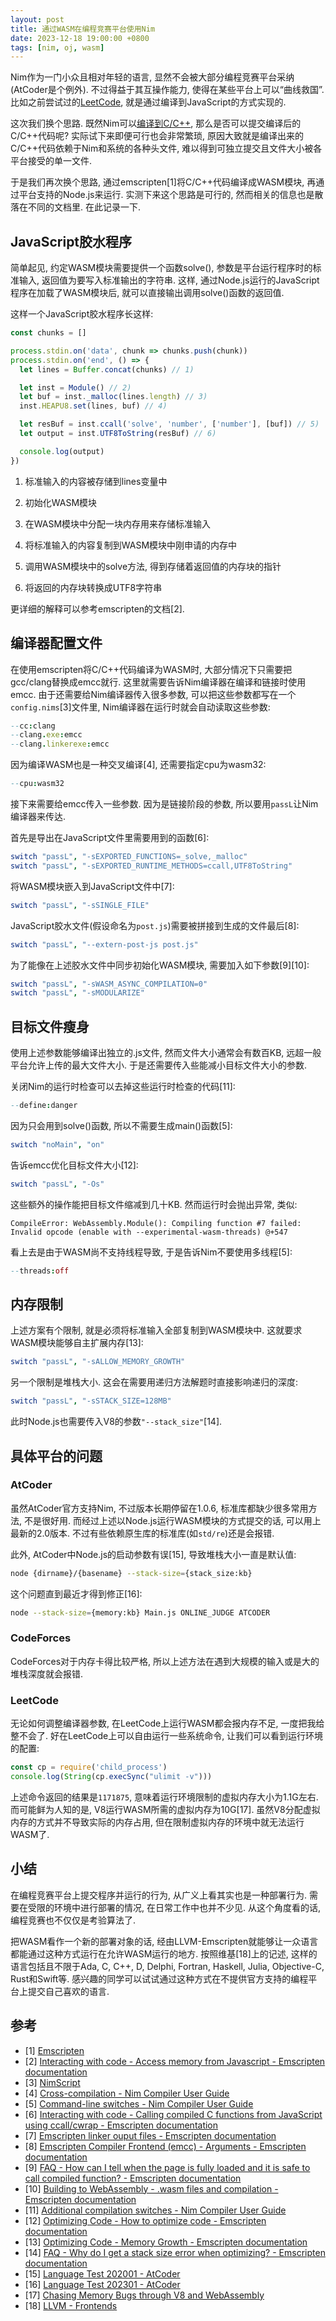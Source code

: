 ```yaml
---
layout: post
title: 通过WASM在编程竞赛平台使用Nim
date: 2023-12-18 19:00:00 +0800
tags: [nim, oj, wasm]
---
```


Nim作为一门小众且相对年轻的语言, 显然不会被大部分编程竞赛平台采纳(AtCoder是个例外). 不过得益于其互操作能力, 使得在某些平台上可以“曲线救国”. 比如之前尝试过的[LeetCode](/2023/02/18/nim-for-leetcode.html), 就是通过编译到JavaScript的方式实现的.

这次我们换个思路. 既然Nim可以[编译到C/C++](/2023/12/17/nim-for-opengl.html), 那么是否可以提交编译后的C/C++代码呢? 实际试下来即便可行也会非常繁琐, 原因大致就是编译出来的C/C++代码依赖于Nim和系统的各种头文件, 难以得到可独立提交且文件大小被各平台接受的单一文件.

于是我们再次换个思路, 通过emscripten[1]将C/C++代码编译成WASM模块, 再通过平台支持的Node.js来运行. 实测下来这个思路是可行的, 然而相关的信息也是散落在不同的文档里. 在此记录一下.

## JavaScript胶水程序

简单起见, 约定WASM模块需要提供一个函数solve(), 参数是平台运行程序时的标准输入, 返回值为要写入标准输出的字符串. 这样, 通过Node.js运行的JavaScript程序在加载了WASM模块后, 就可以直接输出调用solve()函数的返回值.

这样一个JavaScript胶水程序长这样:

```javascript
const chunks = []

process.stdin.on('data', chunk => chunks.push(chunk))
process.stdin.on('end', () => {
  let lines = Buffer.concat(chunks) // 1)

  let inst = Module() // 2)
  let buf = inst._malloc(lines.length) // 3)
  inst.HEAPU8.set(lines, buf) // 4)

  let resBuf = inst.ccall('solve', 'number', ['number'], [buf]) // 5)
  let output = inst.UTF8ToString(resBuf) // 6)

  console.log(output)
})
```

1) 标准输入的内容被存储到lines变量中

2) 初始化WASM模块

3) 在WASM模块中分配一块内存用来存储标准输入

4) 将标准输入的内容复制到WASM模块中刚申请的内存中

5) 调用WASM模块中的solve方法, 得到存储着返回值的内存块的指针

6) 将返回的内存块转换成UTF8字符串

更详细的解释可以参考emscripten的文档[2].

## 编译器配置文件

在使用emscripten将C/C++代码编译为WASM时, 大部分情况下只需要把gcc/clang替换成emcc就行. 这里就需要告诉Nim编译器在编译和链接时使用emcc. 由于还需要给Nim编译器传入很多参数, 可以把这些参数都写在一个`config.nims`[3]文件里, Nim编译器在运行时就会自动读取这些参数:

```nim
--cc:clang
--clang.exe:emcc
--clang.linkerexe:emcc
```

因为编译WASM也是一种交叉编译[4], 还需要指定cpu为wasm32:

```nim
--cpu:wasm32
```

接下来需要给emcc传入一些参数. 因为是链接阶段的参数, 所以要用`passL`让Nim编译器来传达.

首先是导出在JavaScript文件里需要用到的函数[6]:

```nim
switch "passL", "-sEXPORTED_FUNCTIONS=_solve,_malloc"
switch "passL", "-sEXPORTED_RUNTIME_METHODS=ccall,UTF8ToString"
```

将WASM模块嵌入到JavaScript文件中[7]:

```nim
switch "passL", "-sSINGLE_FILE"
```

JavaScript胶水文件(假设命名为`post.js`)需要被拼接到生成的文件最后[8]:

```nim
switch "passL", "--extern-post-js post.js"
```

为了能像在上述胶水文件中同步初始化WASM模块, 需要加入如下参数[9][10]:

```nim
switch "passL", "-sWASM_ASYNC_COMPILATION=0"
switch "passL", "-sMODULARIZE"
```

## 目标文件瘦身

使用上述参数能够编译出独立的.js文件, 然而文件大小通常会有数百KB, 远超一般平台允许上传的最大文件大小. 于是还需要传入些能减小目标文件大小的参数.

关闭Nim的运行时检查可以去掉这些运行时检查的代码[11]:

```nim
--define:danger
```

因为只会用到solve()函数, 所以不需要生成main()函数[5]:

```nim
switch "noMain", "on"
```

告诉emcc优化目标文件大小[12]:

```nim
switch "passL", "-Os"
```

这些额外的操作能把目标文件缩减到几十KB. 然而运行时会抛出异常, 类似:

```
CompileError: WebAssembly.Module(): Compiling function #7 failed: Invalid opcode (enable with --experimental-wasm-threads) @+547
```

看上去是由于WASM尚不支持线程导致, 于是告诉Nim不要使用多线程[5]:

```nim
--threads:off
```

## 内存限制

上述方案有个限制, 就是必须将标准输入全部复制到WASM模块中. 这就要求WASM模块能够自主扩展内存[13]:

```nim
switch "passL", "-sALLOW_MEMORY_GROWTH"
```

另一个限制是堆栈大小. 这会在需要用递归方法解题时直接影响递归的深度:

```nim
switch "passL", "-sSTACK_SIZE=128MB"
```

此时Node.js也需要传入V8的参数`"--stack_size"`[14].

## 具体平台的问题

### AtCoder

虽然AtCoder官方支持Nim, 不过版本长期停留在1.0.6, 标准库都缺少很多常用方法, 不是很好用. 而经过上述以Node.js运行WASM模块的方式提交的话, 可以用上最新的2.0版本. 不过有些依赖原生库的标准库(如`std/re`)还是会报错.

此外, AtCoder中Node.js的启动参数有误[15], 导致堆栈大小一直是默认值:

```bash
node {dirname}/{basename} --stack-size={stack_size:kb}
```

这个问题直到最近才得到修正[16]:

```bash
node --stack-size={memory:kb} Main.js ONLINE_JUDGE ATCODER
```

### CodeForces

CodeForces对于内存卡得比较严格, 所以上述方法在遇到大规模的输入或是大的堆栈深度就会报错.

### LeetCode

无论如何调整编译器参数, 在LeetCode上运行WASM都会报内存不足, 一度把我给整不会了. 好在LeetCode上可以自由运行一些系统命令, 让我们可以看到运行环境的配置:

```javascript
const cp = require('child_process')
console.log(String(cp.execSync("ulimit -v")))
```

上述命令返回的结果是`1171875`, 意味着运行环境限制的虚拟内存大小为1.1G左右. 而可能鲜为人知的是, V8运行WASM所需的虚拟内存为10G[17]. 虽然V8分配虚拟内存的方式并不导致实际的内存占用, 但在限制虚拟内存的环境中就无法运行WASM了.

## 小结

在编程竞赛平台上提交程序并运行的行为, 从广义上看其实也是一种部署行为. 需要在受限的环境中进行部署的情况, 在日常工作中也并不少见. 从这个角度看的话, 编程竞赛也不仅仅是考验算法了.

把WASM看作一个新的部署对象的话, 经由LLVM-Emscripten就能够让一众语言都能通过这种方式运行在允许WASM运行的地方. 按照维基[18]上的记述, 这样的语言包括且不限于Ada, C, C++, D, Delphi, Fortran, Haskell, Julia, Objective-C, Rust和Swift等. 感兴趣的同学可以试试通过这种方式在不提供官方支持的编程平台上提交自己喜欢的语言.

## 参考

* [1] [Emscripten](https://emscripten.org/index.html)
* [2] [Interacting with code - Access memory from Javascript - Emscripten documentation](https://emscripten.org/docs/porting/connecting_cpp_and_javascript/Interacting-with-code.html#access-memory-from-javascript)
* [3] [NimScript](https://nim-lang.org/docs/nims.html)
* [4] [Cross-compilation - Nim Compiler User Guide](https://nim-lang.org/docs/nimc.html#crossminuscompilation)
* [5] [Command-line switches - Nim Compiler User Guide](https://nim-lang.org/docs/nimc.html#compiler-usage-commandminusline-switches)
* [6] [Interacting with code - Calling compiled C functions from JavaScript using ccall/cwrap - Emscripten documentation](https://emscripten.org/docs/porting/connecting_cpp_and_javascript/Interacting-with-code.html#calling-compiled-c-functions-from-javascript-using-ccall-cwrap)
* [7] [Emscripten linker ouput files - Emscripten documentation](https://emscripten.org/docs/compiling/Building-Projects.html#emscripten-linker-output-files)
* [8] [Emscripten Compiler Frontend (emcc) - Arguments - Emscripten documentation](https://emscripten.org/docs/tools_reference/emcc.html#arguments)
* [9] [FAQ - How can I tell when the page is fully loaded and it is safe to call compiled function? - Emscripten documentation](https://emscripten.org/docs/getting_started/FAQ.html#how-can-i-tell-when-the-page-is-fully-loaded-and-it-is-safe-to-call-compiled-functions)
* [10] [Building to WebAssembly - .wasm files and compilation - Emscripten documentation](https://emscripten.org/docs/compiling/WebAssembly.html#wasm-files-and-compilation)
* [11] [Additional compilation switches - Nim Compiler User Guide](https://nim-lang.org/docs/nimc.html#additional-compilation-switches)
* [12] [Optimizing Code - How to optimize code - Emscripten documentation](https://emscripten.org/docs/optimizing/Optimizing-Code.html#how-to-optimize-code)
* [13] [Optimizing Code - Memory Growth - Emscripten documentation](https://emscripten.org/docs/optimizing/Optimizing-Code.html#memory-growth)
* [14] [FAQ - Why do I get a stack size error when optimizing? - Emscripten documentation](https://emscripten.org/docs/getting_started/FAQ.html#why-do-i-get-a-stack-size-error-when-optimizing-rangeerror-maximum-call-stack-size-exceeded-or-similar)
* [15] [Language Test 202001 - AtCoder](https://atcoder.jp/contests/language-test-202001)
* [16] [Language Test 202301 - AtCoder](https://atcoder.jp/contests/language-test-202301)
* [17] [Chasing Memory Bugs through V8 and WebAssembly](https://blog.stackblitz.com/posts/debugging-v8-webassembly/#but-why%3F)
* [18] [LLVM - Frontends](https://en.wikipedia.org/wiki/LLVM#Frontends)